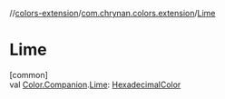 //[colors-extension](../../index.md)/[com.chrynan.colors.extension](index.md)/[Lime](-lime.md)

# Lime

[common]\
val [Color.Companion](../../../colors-core/colors-core/com.chrynan.colors/-color/-companion/index.md).[Lime](-lime.md): [HexadecimalColor](../../../colors-core/colors-core/com.chrynan.colors/-hexadecimal-color/index.md)
